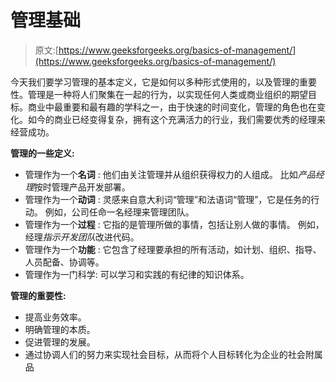 # 管理基础

> 原文:[https://www.geeksforgeeks.org/basics-of-management/](https://www.geeksforgeeks.org/basics-of-management/)

今天我们要学习管理的基本定义，它是如何以多种形式使用的，以及管理的重要性。管理是一种将人们聚集在一起的行为，以实现任何人类或商业组织的期望目标。商业中最重要和最有趣的学科之一，由于快速的时间变化，管理的角色也在变化。如今的商业已经变得复杂，拥有这个充满活力的行业，我们需要优秀的经理来经营成功。

**管理的一些定义:**

*   管理作为一个**名词** :
    他们由关注管理并从组织获得权力的人组成。
    比如*产品经理*按时管理产品开发部署。
*   管理作为一个**动词** :
    灵感来自意大利词“管理”和法语词“管理”，它是任务的行动。
    例如，公司任命一名经理来管理团队。
*   管理作为一个**过程** :
    它指的是管理所做的事情，包括让别人做的事情。
    例如，经理*指示开发团队*改进代码。
*   管理作为一个**功能** :
    它包含了经理要承担的所有活动，如计划、组织、指导、人员配备、协调等。
*   管理作为一门科学:
    可以学习和实践的有纪律的知识体系。

**管理的重要性:**

*   提高业务效率。
*   明确管理的本质。
*   促进管理的发展。
*   通过协调人们的努力来实现社会目标，从而将个人目标转化为企业的社会附属品